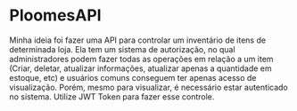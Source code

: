# PloomesAPI
Minha ideia foi fazer uma API para controlar um inventário de itens de determinada loja. Ela tem um sistema de autorização, no qual administradores podem fazer todas as operações em relação a um item (Criar, deletar, atualizar informações, atualizar apenas a quantidade em estoque, etc) e usuários comuns conseguem ter apenas acesso de visualização. Porém, mesmo para visualizar, é necessário estar autenticado no sistema. Utilize JWT Token para fazer esse controle.
